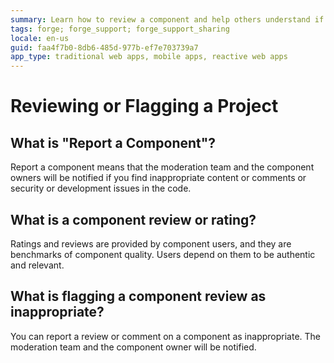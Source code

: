 ```yaml
---
summary: Learn how to review a component and help others understand if it is relevant.
tags: forge; forge_support; forge_support_sharing
locale: en-us
guid: faa4f7b0-8db6-485d-977b-ef7e703739a7
app_type: traditional web apps, mobile apps, reactive web apps
---
```


# Reviewing or Flagging a Project

## What is "Report a Component"?

Report a component means that the moderation team and the component owners will be notified if you find inappropriate content or comments or security or development issues in the code.

## What is a component review or rating?

Ratings and reviews are provided by component users, and they are benchmarks of component quality. Users depend on them to be authentic and relevant.

## What is flagging a component review as inappropriate?

You can report a review or comment on a component as inappropriate. The moderation team and the component owner will be notified.
